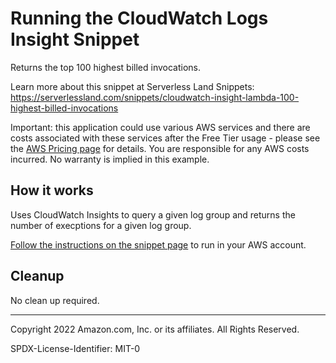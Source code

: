 # Running the CloudWatch Logs Insight Snippet

Returns the top 100 highest billed invocations.

Learn more about this snippet at Serverless Land Snippets: https://serverlessland.com/snippets/cloudwatch-insight-lambda-100-highest-billed-invocations

Important: this application could use various AWS services and there are costs associated with these services after the Free Tier usage - please see the [AWS Pricing page](https://aws.amazon.com/pricing/) for details. You are responsible for any AWS costs incurred. No warranty is implied in this example.


## How it works

Uses CloudWatch Insights to query a given log group and returns the number of execptions for a given log group.

[Follow the instructions on the snippet page](https://serverlessland.com/snippets/cloudwatch-insight-lambda-100-highest-billed-invocations) to run in your AWS account.


## Cleanup

No clean up required.

---

Copyright 2022 Amazon.com, Inc. or its affiliates. All Rights Reserved.

SPDX-License-Identifier: MIT-0
